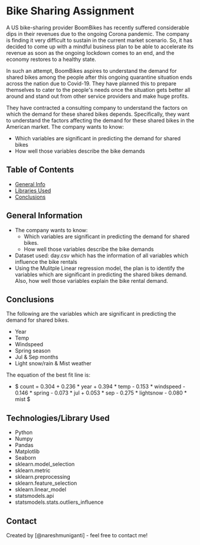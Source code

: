 # Bike Sharing Assignment
A US bike-sharing provider BoomBikes has recently suffered considerable dips in their revenues due to the ongoing Corona pandemic. The company is finding it very difficult to sustain in the current market scenario. So, it has decided to come up with a mindful business plan to be able to accelerate its revenue as soon as the ongoing lockdown comes to an end, and the economy restores to a healthy state.

In such an attempt, BoomBikes aspires to understand the demand for shared bikes among the people after this ongoing quarantine situation ends across the nation due to Covid-19. They have planned this to prepare themselves to cater to the people's needs once the situation gets better all around and stand out from other service providers and make huge profits.

They have contracted a consulting company to understand the factors on which the demand for these shared bikes depends. Specifically, they want to understand the factors affecting the demand for these shared bikes in the American market. The company wants to know:
- Which variables are significant in predicting the demand for shared bikes
- How well those variables describe the bike demands



## Table of Contents
* [General Info](#general-information)
* [Libraries Used](#technologies-used)
* [Conclusions](#conclusions)


## General Information
- The company wants to know:
    - Which variables are significant in predicting the demand for shared bikes.
    - How well those variables describe the bike demands
- Dataset used: day.csv which has the information of all variables which influence the bike rentals
- Using the Mulitple Linear regression model, the plan is to identify the variables which are significant in predicting the shared bikes demand. Also, how well those variables explain the bike rental demand.

## Conclusions
The following are the variables which are significant in predicting the demand for shared bikes.
  - Year
  - Temp
  - Windspeed
  - Spring season
  - Jul & Sep months
  - Light snow/rain & Mist weather

The equation of the best fit line is:
-  $ count = 0.304 + 0.236 * year + 0.394 * temp - 0.153 * windspeed - 0.146 * spring - 0.073 * jul + 0.053 * sep - 0.275 * lightsnow - 0.080 * mist $

## Technologies/Library Used
- Python
- Numpy
- Pandas
- Matplotlib
- Seaborn
- sklearn.model_selection
- sklearn.metric
- sklearn.preprocessing
- sklearn.feature_selection
- sklearn.linear_model
- statsmodels.api
- statsmodels.stats.outliers_influence

## Contact
Created by [@nareshmuniganti] - feel free to contact me!
